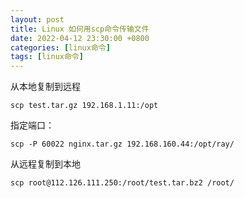 ```yaml
---
layout: post
title: Linux 如何用scp命令传输文件
date: 2022-04-12 23:30:00 +0800
categories: [linux命令]
tags: [linux命令]
---
```


从本地复制到远程

```
scp test.tar.gz 192.168.1.11:/opt
```

指定端口：

```
scp -P 60022 nginx.tar.gz 192.168.160.44:/opt/ray/
```

从远程复制到本地

```
scp root@112.126.111.250:/root/test.tar.bz2 /root/
```